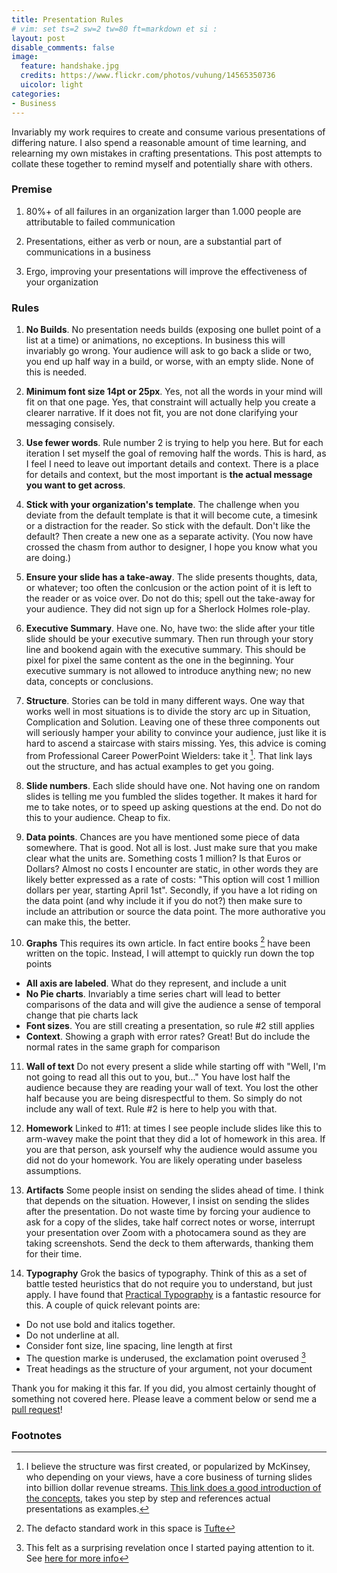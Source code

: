 ```yaml
---
title: Presentation Rules
# vim: set ts=2 sw=2 tw=80 ft=markdown et si :
layout: post
disable_comments: false
image:
  feature: handshake.jpg
  credits: https://www.flickr.com/photos/vuhung/14565350736
  uicolor: light
categories:
- Business
---
```

Invariably my work requires to create and consume various presentations of
differing nature. I also spend a reasonable amount of time learning, and
relearning my own mistakes in crafting presentations. This post attempts to
collate these together to remind myself and potentially share with others.

### Premise
1. 80%+ of all failures in an organization larger than 1.000 people are
attributable to failed communication

2. Presentations, either as verb or noun, are a substantial part of
communications in a business

3. Ergo, improving your presentations will improve the effectiveness of your
organization

### Rules
1. **No Builds**.
No presentation needs builds (exposing one bullet point of a list at a time) or animations, 
no exceptions. In business this will invariably go wrong. Your audience will ask to go 
back a slide or two, you end up half way in a build, or worse, with an empty slide. None of 
this is needed. 

2. **Minimum font size 14pt or 25px**.
Yes, not all the words in your mind will fit on that one page. Yes, that
constraint will actually help you create a clearer narrative. If it does not
fit, you are not done clarifying your messaging consisely.

3. **Use fewer words**.
Rule number 2 is trying to help you here. But for each iteration I set myself
the goal of removing half the words. This is hard, as I feel I need to leave
out important details and context. There is a place for details and context, but
the most important is **the actual message you want to get across**.

4. **Stick with your organization's template**.
The challenge when you deviate from the default template is that it will become
cute, a timesink or a distraction for the reader. So stick with the default.
Don't like the default? Then create a new one as a separate activity. (You now
have crossed the chasm from author to designer, I hope you know what you are
doing.)

5. **Ensure your slide has a take-away**.
The slide presents thoughts, data, or whatever; too often the conlcusion or the
action point of it is left to the reader or as voice over. Do not do this; spell
out the take-away for your audience. They did not sign up for a Sherlock Holmes role-play.

6. **Executive Summary**.
Have one. No, have two: the slide after your title slide should be your
executive summary. Then run through your story line and bookend again with the
executive summary. This should be pixel for pixel the same content as the one in
the beginning. Your executive summary is not allowed to introduce anything new;
no new data, concepts or conclusions. 

7. **Structure**.
Stories can be told in many different ways. One way that works well in most
situations is to divide the story arc up in Situation, Complication and
Solution. Leaving one of these three components out will seriously hamper your
ability to convince your audience, just like it is hard to ascend a staircase
with stairs missing. Yes, this advice is coming from Professional Career
PowerPoint Wielders: take it [^1]. That link lays out the structure, and has
actual examples to get you going.

8. **Slide numbers**.
Each slide should have one. Not having one on random slides is telling me you
fumbled the slides together. It makes it hard for me to take notes, or to speed
up asking questions at the end. Do not do this to your audience. Cheap to fix.

9. **Data points**.
Chances are you have mentioned some piece of data somewhere. That is good. Not
all is lost. Just make sure that you make clear what the units are. Something
costs 1 million? Is that Euros or Dollars? Almost no costs I encounter are
static, in other words they are likely better expressed as a rate of costs:
"This option will cost 1 million dollars per year, starting April 1st".
Secondly, if you have a lot riding on the data point (and why include it if you
do not?) then make sure to include an attribution or source the data point. The more authorative
 you can make this, the better.

10. **Graphs**
This requires its own article. In fact entire books [^2] have been written on
the topic. Instead, I will attempt to quickly run down the top points
* **All axis are labeled**. What do they represent, and include a unit
* **No Pie charts**. Invariably a time series chart will lead to better comparisons
  of the data and will give the audience a sense of temporal change that pie
  charts lack
* **Font sizes**. You are still creating a presentation, so rule #2 still
  applies
* **Context**. Showing a graph with error rates? Great! But do include the
  normal rates in the same graph for comparison

11. **Wall of text**
Do not every present a slide while starting off with "Well, I'm not going to
read all this out to you, but..." You have lost half the audience because they
are reading your wall of text. You lost the other half because you are being
disrespectful to them. So simply do not include any wall of text. Rule #2 is
here to help you with that.

12. **Homework** 
Linked to #11: at times I see people include slides like this to arm-wavey make
the point that they did a lot of homework in this area. If you are that person,
ask yourself why the audience would assume you did not do your homework. You
are likely operating under baseless assumptions.

13. **Artifacts**
Some people insist on sending the slides ahead of time. I think that depends on
the situation. However, I insist on sending the slides after the presentation. Do not
waste time by forcing your audience to ask for a copy of the slides, take half correct notes or
worse, interrupt your presentation over Zoom with a photocamera sound as they are
taking screenshots. Send the deck to them afterwards, thanking them for their
time.

14. **Typography**
Grok the basics of typography. Think of this as a set of battle tested
heuristics that do not require you to understand, but just apply. I have found
that [Practical
Typography](https://practicaltypography.com/summary-of-key-rules.html) is a
fantastic resource for this. A couple of quick relevant points are:
 * Do not use bold and italics together. 
 * Do not underline at all.
 * Consider font size, line spacing, line length at first
 * The question marke is underused, the exclamation point overused [^3]
 * Treat headings as the structure of your argument, not your document

Thank you for making it this far. If you did, you almost certainly thought of
something not covered here. Please leave a comment below or send me a [pull
request](https://github.com/ojilles/jilles.net/blob/master/_posts/2020-06-05-presentation-rules.md)!

### Footnotes
[^1]: I believe the structure was first created, or popularized by McKinsey, who depending on your views, have a core business of turning slides into billion dollar revenue streams. [This link does a good introduction of the concepts](https://speakingsherpa.com/how-to-tell-a-business-story-using-the-mckinsey-situation-complication-resolution-scr-framework/), takes you step by step and references actual presentations as examples.
[^2]: The defacto standard work in this space is [Tufte](https://www.edwardtufte.com/tufte/books_vdqi)
[^3]: This felt as a surprising revelation once I started paying attention to it. See [here for more info](https://practicaltypography.com/question-marks-and-exclamation-points.html)
